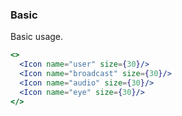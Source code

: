 <demo>

### Basic

Basic usage.

```jsx live
<>
  <Icon name="user" size={30}/>
  <Icon name="broadcast" size={30}/>
  <Icon name="audio" size={30}/>
  <Icon name="eye" size={30}/>
</>
```

</demo>
